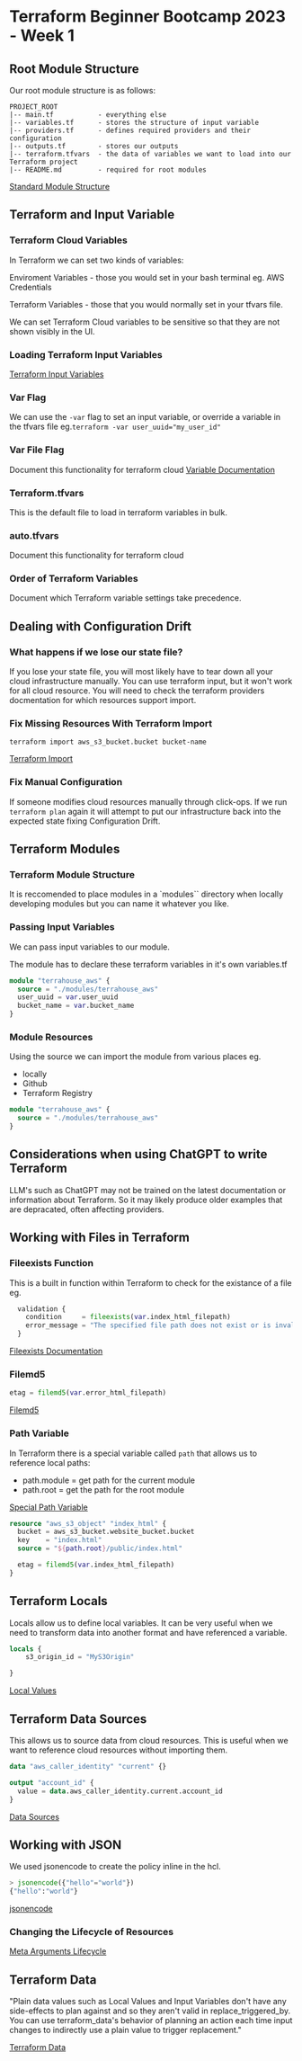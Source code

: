 # Terraform Beginner Bootcamp 2023 - Week 1

## Root Module Structure

Our root module structure is as follows:

```
PROJECT_ROOT
|-- main.tf           - everything else
|-- variables.tf      - stores the structure of input variable
|-- providers.tf      - defines required providers and their configuration
|-- outputs.tf        - stores our outputs
|-- terraform.tfvars  - the data of variables we want to load into our Terraform project
|-- README.md         - required for root modules
```
[Standard Module Structure](https://developer.hashicorp.com/terraform/language/modules/develop/structure)

## Terraform and Input Variable
### Terraform Cloud Variables

In Terraform we can set two kinds of variables:

Enviroment Variables - those you would set in your bash terminal eg. AWS Credentials

Terraform Variables - those that you would normally set in your tfvars file.

We can set Terraform Cloud variables to be sensitive so that they are not shown visibly in the UI. 

### Loading Terraform Input Variables
[Terraform Input Variables](https://developer.hashicorp.com/terraform/language/values/variables)

### Var Flag

We can use the `-var` flag to set an input variable, or override a variable in the tfvars file eg.`terraform -var user_uuid="my_user_id"`

### Var File Flag

Document this functionality for terraform cloud
[Variable Documentation](https://developer.hashicorp.com/terraform/enterprise/workspaces/variables)

### Terraform.tfvars

This is the default file to load in terraform variables in bulk.

### auto.tfvars

Document this functionality for terraform cloud

### Order of Terraform Variables

Document which Terraform variable settings take precedence.

## Dealing with Configuration Drift

### What happens if we lose our state file?

If you lose your state file, you will most likely have to tear down all your cloud infrastructure manually. 
You can use terraform input, but it won't work for all cloud resource. You will need to check the terraform providers docmentation for which resources support import.

### Fix Missing Resources With Terraform Import

```terraform import aws_s3_bucket.bucket bucket-name```

[Terraform Import](https://developer.hashicorp.com/terraform/cli/commands/import)

### Fix Manual Configuration

If someone modifies cloud resources manually through click-ops. If we run `terraform plan` again it will attempt to put our infrastructure back into the expected state fixing Configuration Drift.

## Terraform Modules

### Terraform Module Structure

It is reccomended to place modules in a `modules`` directory when locally developing modules but you can name it whatever you like.
 
### Passing Input Variables

We can pass input variables to our module. 

The module has to declare these terraform variables in it's own variables.tf


```tf
module "terrahouse_aws" {
  source = "./modules/terrahouse_aws"
  user_uuid = var.user_uuid
  bucket_name = var.bucket_name
}
```


### Module Resources

Using the source we can import the module from various places eg.
- locally
- Github
- Terraform Registry

```tf
module "terrahouse_aws" {
  source = "./modules/terrahouse_aws"
}
```

## Considerations when using ChatGPT to write Terraform

LLM's such as ChatGPT may not be trained on the latest documentation or information about Terraform. So it may likely produce older examples that are depracated, often affecting providers. 

## Working with Files in Terraform 

### Fileexists Function

This is a built in function within Terraform to check for the existance of a file eg.

```tf
  validation {
    condition     = fileexists(var.index_html_filepath)
    error_message = "The specified file path does not exist or is invalid."
  }
```
[Fileexists Documentation](https://developer.hashicorp.com/terraform/language/functions/fileexists)

### Filemd5

```tf
etag = filemd5(var.error_html_filepath)
```

[Filemd5](https://developer.hashicorp.com/terraform/language/functions/filemd5)

### Path Variable

In Terraform there is a special variable called `path` that allows us to reference local paths:
- path.module = get path for the current module
- path.root = get the path for the root module


[Special Path Variable](https://developer.hashicorp.com/terraform/language/expressions/references#filesystem-and-workspace-info)

```tf
resource "aws_s3_object" "index_html" {
  bucket = aws_s3_bucket.website_bucket.bucket
  key    = "index.html"
  source = "${path.root}/public/index.html"

  etag = filemd5(var.index_html_filepath)
}
```

## Terraform Locals
Locals allow us to define local variables.
It can be very useful when we need to transform data into another format and have referenced a variable. 

```tf
locals {
    s3_origin_id = "MyS3Origin"

}
```


[Local Values](https://developer.hashicorp.com/terraform/language/values/locals)

## Terraform Data Sources
This allows us to source data from cloud resources. This is useful when we want to reference cloud resources without importing them.

```tf
data "aws_caller_identity" "current" {}

output "account_id" {
  value = data.aws_caller_identity.current.account_id
}
```

[Data Sources](https://developer.hashicorp.com/terraform/language/data-sources)

## Working with JSON

We used  jsonencode to create the policy inline in the hcl. 

```tf
> jsonencode({"hello"="world"})
{"hello":"world"}
```

[jsonencode](https://developer.hashicorp.com/terraform/language/functions/jsonencode)

### Changing the Lifecycle of Resources

[Meta Arguments Lifecycle](https://developer.hashicorp.com/terraform/language/meta-arguments/lifecycle)

## Terraform Data

"Plain data values such as Local Values and Input Variables don't have any side-effects to plan against and so they aren't valid in replace_triggered_by. You can use terraform_data's behavior of planning an action each time input changes to indirectly use a plain value to trigger replacement."

[Terraform Data](https://developer.hashicorp.com/terraform/language/resources/terraform-data)